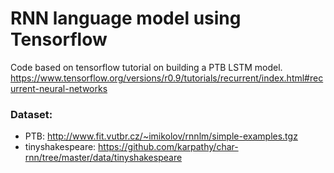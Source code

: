 # RNN language model using Tensorflow

Code based on tensorflow tutorial on building a PTB LSTM model. https://www.tensorflow.org/versions/r0.9/tutorials/recurrent/index.html#recurrent-neural-networks

### Dataset:
- PTB: http://www.fit.vutbr.cz/~imikolov/rnnlm/simple-examples.tgz
- tinyshakespeare: https://github.com/karpathy/char-rnn/tree/master/data/tinyshakespeare
